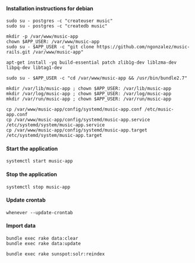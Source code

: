 #### Installation instructions for debian
```
sudo su - postgres -c "createuser music"
sudo su - postgres -c "createdb music"
```

```
mkdir -p /var/www/music-app
chown $APP_USER: /var/www/music-app
sudo su - $APP_USER -c "git clone https://github.com/ngonzalez/music-rails.git /var/www/music-app"
```

```
apt-get install -yq build-essential patch zlib1g-dev liblzma-dev libpq-dev libtag1-dev
```

```
sudo su - $APP_USER -c "cd /var/www/music-app && /usr/bin/bundle2.7"
```

```
mkdir /var/lib/music-app ; chown $APP_USER: /var/lib/music-app
mkdir /var/log/music-app ; chown $APP_USER: /var/log/music-app
mkdir /var/run/music-app ; chown $APP_USER: /var/run/music-app
```

```
cp /var/www/music-app/config/systemd/music-app.conf /etc/music-app.conf
cp /var/www/music-app/config/systemd/music-app.service /etc/systemd/system/music-app.service
cp /var/www/music-app/config/systemd/music-app.target /etc/systemd/system/music-app.target
```

#### Start the application
```
systemctl start music-app
```

#### Stop the application
```
systemctl stop music-app
```

#### Update crontab
```
whenever --update-crontab
```

#### Import data
```
bundle exec rake data:clear
bundle exec rake data:update
```

```
bundle exec rake sunspot:solr:reindex
```
